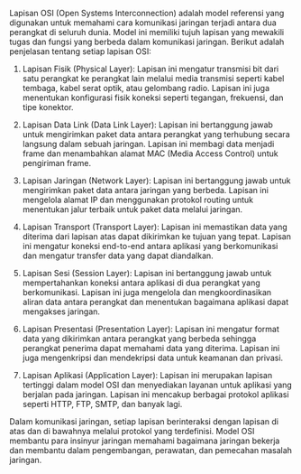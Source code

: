 Lapisan OSI (Open Systems Interconnection) adalah model referensi yang digunakan untuk memahami cara komunikasi jaringan terjadi antara dua perangkat di seluruh dunia. Model ini memiliki tujuh lapisan yang mewakili tugas dan fungsi yang berbeda dalam komunikasi jaringan. Berikut adalah penjelasan tentang setiap lapisan OSI:

1.  Lapisan Fisik (Physical Layer): Lapisan ini mengatur transmisi bit dari satu perangkat ke perangkat lain melalui media transmisi seperti kabel tembaga, kabel serat optik, atau gelombang radio. Lapisan ini juga menentukan konfigurasi fisik koneksi seperti tegangan, frekuensi, dan tipe konektor.
    
2.  Lapisan Data Link (Data Link Layer): Lapisan ini bertanggung jawab untuk mengirimkan paket data antara perangkat yang terhubung secara langsung dalam sebuah jaringan. Lapisan ini membagi data menjadi frame dan menambahkan alamat MAC (Media Access Control) untuk pengiriman frame.
    
3.  Lapisan Jaringan (Network Layer): Lapisan ini bertanggung jawab untuk mengirimkan paket data antara jaringan yang berbeda. Lapisan ini mengelola alamat IP dan menggunakan protokol routing untuk menentukan jalur terbaik untuk paket data melalui jaringan.
    
4.  Lapisan Transport (Transport Layer): Lapisan ini memastikan data yang diterima dari lapisan atas dapat dikirimkan ke tujuan yang tepat. Lapisan ini mengatur koneksi end-to-end antara aplikasi yang berkomunikasi dan mengatur transfer data yang dapat diandalkan.
    
5.  Lapisan Sesi (Session Layer): Lapisan ini bertanggung jawab untuk mempertahankan koneksi antara aplikasi di dua perangkat yang berkomunikasi. Lapisan ini juga mengelola dan mengkoordinasikan aliran data antara perangkat dan menentukan bagaimana aplikasi dapat mengakses jaringan.
    
6.  Lapisan Presentasi (Presentation Layer): Lapisan ini mengatur format data yang dikirimkan antara perangkat yang berbeda sehingga perangkat penerima dapat memahami data yang diterima. Lapisan ini juga mengenkripsi dan mendekripsi data untuk keamanan dan privasi.
    
7.  Lapisan Aplikasi (Application Layer): Lapisan ini merupakan lapisan tertinggi dalam model OSI dan menyediakan layanan untuk aplikasi yang berjalan pada jaringan. Lapisan ini mencakup berbagai protokol aplikasi seperti HTTP, FTP, SMTP, dan banyak lagi.
    

Dalam komunikasi jaringan, setiap lapisan berinteraksi dengan lapisan di atas dan di bawahnya melalui protokol yang terdefinisi. Model OSI membantu para insinyur jaringan memahami bagaimana jaringan bekerja dan membantu dalam pengembangan, perawatan, dan pemecahan masalah jaringan.